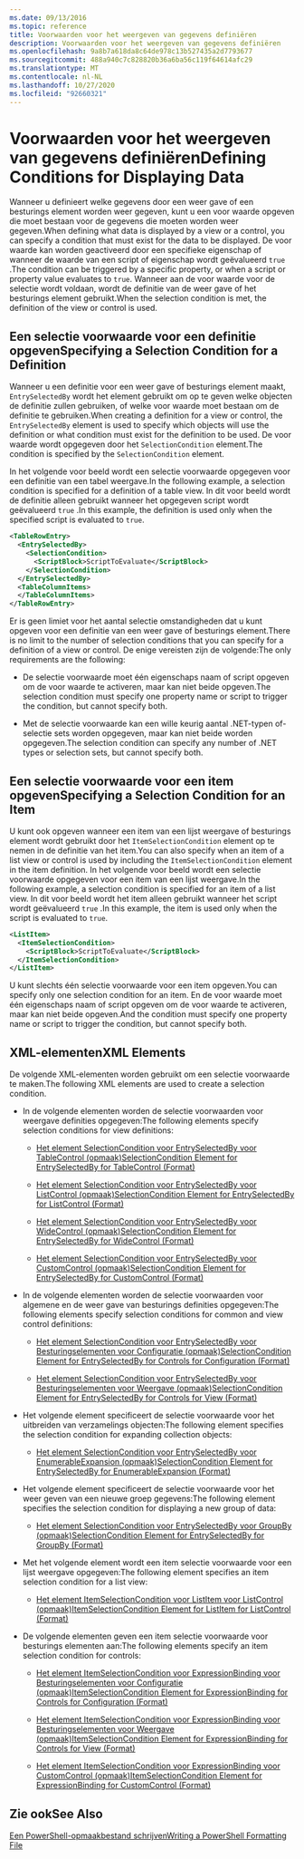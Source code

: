 ```yaml
---
ms.date: 09/13/2016
ms.topic: reference
title: Voorwaarden voor het weergeven van gegevens definiëren
description: Voorwaarden voor het weergeven van gegevens definiëren
ms.openlocfilehash: 9a8b7a618da8c64de978c13b527435a2d7793677
ms.sourcegitcommit: 488a940c7c828820b36a6ba56c119f64614afc29
ms.translationtype: MT
ms.contentlocale: nl-NL
ms.lasthandoff: 10/27/2020
ms.locfileid: "92660321"
---
```

# <a name="defining-conditions-for-displaying-data"></a><span data-ttu-id="40992-103">Voorwaarden voor het weergeven van gegevens definiëren</span><span class="sxs-lookup"><span data-stu-id="40992-103">Defining Conditions for Displaying Data</span></span>

<span data-ttu-id="40992-104">Wanneer u definieert welke gegevens door een weer gave of een besturings element worden weer gegeven, kunt u een voor waarde opgeven die moet bestaan voor de gegevens die moeten worden weer gegeven.</span><span class="sxs-lookup"><span data-stu-id="40992-104">When defining what data is displayed by a view or a control, you can specify a condition that must exist for the data to be displayed.</span></span> <span data-ttu-id="40992-105">De voor waarde kan worden geactiveerd door een specifieke eigenschap of wanneer de waarde van een script of eigenschap wordt geëvalueerd `true` .</span><span class="sxs-lookup"><span data-stu-id="40992-105">The condition can be triggered by a specific property, or when a script or property value evaluates to `true`.</span></span> <span data-ttu-id="40992-106">Wanneer aan de voor waarde voor de selectie wordt voldaan, wordt de definitie van de weer gave of het besturings element gebruikt.</span><span class="sxs-lookup"><span data-stu-id="40992-106">When the selection condition is met, the definition of the view or control is used.</span></span>

## <a name="specifying-a-selection-condition-for-a-definition"></a><span data-ttu-id="40992-107">Een selectie voorwaarde voor een definitie opgeven</span><span class="sxs-lookup"><span data-stu-id="40992-107">Specifying a Selection Condition for a Definition</span></span>

<span data-ttu-id="40992-108">Wanneer u een definitie voor een weer gave of besturings element maakt, `EntrySelectedBy` wordt het element gebruikt om op te geven welke objecten de definitie zullen gebruiken, of welke voor waarde moet bestaan om de definitie te gebruiken.</span><span class="sxs-lookup"><span data-stu-id="40992-108">When creating a definition for a view or control, the `EntrySelectedBy` element is used to specify which objects will use the definition or what condition must exist for the definition to be used.</span></span> <span data-ttu-id="40992-109">De voor waarde wordt opgegeven door het `SelectionCondition` element.</span><span class="sxs-lookup"><span data-stu-id="40992-109">The condition is specified by the `SelectionCondition` element.</span></span>

<span data-ttu-id="40992-110">In het volgende voor beeld wordt een selectie voorwaarde opgegeven voor een definitie van een tabel weergave.</span><span class="sxs-lookup"><span data-stu-id="40992-110">In the following example, a selection condition is specified for a definition of a table view.</span></span> <span data-ttu-id="40992-111">In dit voor beeld wordt de definitie alleen gebruikt wanneer het opgegeven script wordt geëvalueerd `true` .</span><span class="sxs-lookup"><span data-stu-id="40992-111">In this example, the definition is used only when the specified script is evaluated to `true`.</span></span>

```xml
<TableRowEntry>
  <EntrySelectedBy>
    <SelectionCondition>
      <ScriptBlock>ScriptToEvaluate</ScriptBlock>
    </SelectionCondition>
  </EntrySelectedBy>
  <TableColumnItems>
  </TableColumnItems>
</TableRowEntry>

```

<span data-ttu-id="40992-112">Er is geen limiet voor het aantal selectie omstandigheden dat u kunt opgeven voor een definitie van een weer gave of besturings element.</span><span class="sxs-lookup"><span data-stu-id="40992-112">There is no limit to the number of selection conditions that you can specify for a definition of a view or control.</span></span> <span data-ttu-id="40992-113">De enige vereisten zijn de volgende:</span><span class="sxs-lookup"><span data-stu-id="40992-113">The only requirements are the following:</span></span>

- <span data-ttu-id="40992-114">De selectie voorwaarde moet één eigenschaps naam of script opgeven om de voor waarde te activeren, maar kan niet beide opgeven.</span><span class="sxs-lookup"><span data-stu-id="40992-114">The selection condition must specify one property name or script to trigger the condition, but cannot specify both.</span></span>

- <span data-ttu-id="40992-115">Met de selectie voorwaarde kan een wille keurig aantal .NET-typen of-selectie sets worden opgegeven, maar kan niet beide worden opgegeven.</span><span class="sxs-lookup"><span data-stu-id="40992-115">The selection condition can specify any number of .NET types or selection sets, but cannot specify both.</span></span>

## <a name="specifying-a-selection-condition-for-an-item"></a><span data-ttu-id="40992-116">Een selectie voorwaarde voor een item opgeven</span><span class="sxs-lookup"><span data-stu-id="40992-116">Specifying a Selection Condition for an Item</span></span>

<span data-ttu-id="40992-117">U kunt ook opgeven wanneer een item van een lijst weergave of besturings element wordt gebruikt door het `ItemSelectionCondition` element op te nemen in de definitie van het item.</span><span class="sxs-lookup"><span data-stu-id="40992-117">You can also specify when an item of a list view or control is used by including the `ItemSelectionCondition` element in the item definition.</span></span> <span data-ttu-id="40992-118">In het volgende voor beeld wordt een selectie voorwaarde opgegeven voor een item van een lijst weergave.</span><span class="sxs-lookup"><span data-stu-id="40992-118">In the following example, a selection condition is specified for an item of a list view.</span></span> <span data-ttu-id="40992-119">In dit voor beeld wordt het item alleen gebruikt wanneer het script wordt geëvalueerd `true` .</span><span class="sxs-lookup"><span data-stu-id="40992-119">In this example, the item is used only when the script is evaluated to `true`.</span></span>

```xml
<ListItem>
  <ItemSelectionCondition>
    <ScriptBlock>ScriptToEvaluate</ScriptBlock>
  </ItemSelectionCondition>
</ListItem>

```

<span data-ttu-id="40992-120">U kunt slechts één selectie voorwaarde voor een item opgeven.</span><span class="sxs-lookup"><span data-stu-id="40992-120">You can specify only one selection condition for an item.</span></span> <span data-ttu-id="40992-121">En de voor waarde moet één eigenschaps naam of script opgeven om de voor waarde te activeren, maar kan niet beide opgeven.</span><span class="sxs-lookup"><span data-stu-id="40992-121">And the condition must specify one property name or script to trigger the condition, but cannot specify both.</span></span>

## <a name="xml-elements"></a><span data-ttu-id="40992-122">XML-elementen</span><span class="sxs-lookup"><span data-stu-id="40992-122">XML Elements</span></span>

 <span data-ttu-id="40992-123">De volgende XML-elementen worden gebruikt om een selectie voorwaarde te maken.</span><span class="sxs-lookup"><span data-stu-id="40992-123">The following XML elements are used to create a selection condition.</span></span>

- <span data-ttu-id="40992-124">In de volgende elementen worden de selectie voorwaarden voor weergave definities opgegeven:</span><span class="sxs-lookup"><span data-stu-id="40992-124">The following elements specify selection conditions for view definitions:</span></span>

  - [<span data-ttu-id="40992-125">Het element SelectionCondition voor EntrySelectedBy voor TableControl (opmaak)</span><span class="sxs-lookup"><span data-stu-id="40992-125">SelectionCondition Element for EntrySelectedBy for TableControl (Format)</span></span>](./selectioncondition-element-for-entryselectedby-for-tablecontrol-format.md)

  - [<span data-ttu-id="40992-126">Het element SelectionCondition voor EntrySelectedBy voor ListControl (opmaak)</span><span class="sxs-lookup"><span data-stu-id="40992-126">SelectionCondition Element for EntrySelectedBy for ListControl (Format)</span></span>](./selectioncondition-element-for-entryselectedby-for-listcontrol-format.md)

  - [<span data-ttu-id="40992-127">Het element SelectionCondition voor EntrySelectedBy voor WideControl (opmaak)</span><span class="sxs-lookup"><span data-stu-id="40992-127">SelectionCondition Element for EntrySelectedBy for WideControl (Format)</span></span>](./selectioncondition-element-for-entryselectedby-for-widecontrol-format.md)

  - [<span data-ttu-id="40992-128">Het element SelectionCondition voor EntrySelectedBy voor CustomControl (opmaak)</span><span class="sxs-lookup"><span data-stu-id="40992-128">SelectionCondition Element for EntrySelectedBy for CustomControl (Format)</span></span>](./selectioncondition-element-for-entryselectedby-for-customcontrol-format.md)

- <span data-ttu-id="40992-129">In de volgende elementen worden de selectie voorwaarden voor algemene en de weer gave van besturings definities opgegeven:</span><span class="sxs-lookup"><span data-stu-id="40992-129">The following elements specify selection conditions for common and view control definitions:</span></span>

  - [<span data-ttu-id="40992-130">Het element SelectionCondition voor EntrySelectedBy voor Besturingselementen voor Configuratie (opmaak)</span><span class="sxs-lookup"><span data-stu-id="40992-130">SelectionCondition Element for EntrySelectedBy for Controls for Configuration (Format)</span></span>](./selectioncondition-element-for-entryselectedby-for-controls-for-configuration-format.md)

  - [<span data-ttu-id="40992-131">Het element SelectionCondition voor EntrySelectedBy voor Besturingselementen voor Weergave (opmaak)</span><span class="sxs-lookup"><span data-stu-id="40992-131">SelectionCondition Element for EntrySelectedBy for Controls for View (Format)</span></span>](./selectioncondition-element-for-entryselectedby-for-controls-for-view-format.md)

- <span data-ttu-id="40992-132">Het volgende element specificeert de selectie voorwaarde voor het uitbreiden van verzamelings objecten:</span><span class="sxs-lookup"><span data-stu-id="40992-132">The following element specifies the selection condition for expanding collection objects:</span></span>

  - [<span data-ttu-id="40992-133">Het element SelectionCondition voor EntrySelectedBy voor EnumerableExpansion (opmaak)</span><span class="sxs-lookup"><span data-stu-id="40992-133">SelectionCondition Element for EntrySelectedBy for EnumerableExpansion (Format)</span></span>](./selectioncondition-element-for-entryselectedby-for-enumerableexpansion-format.md)

- <span data-ttu-id="40992-134">Het volgende element specificeert de selectie voorwaarde voor het weer geven van een nieuwe groep gegevens:</span><span class="sxs-lookup"><span data-stu-id="40992-134">The following element specifies the selection condition for displaying a new group of data:</span></span>

  - [<span data-ttu-id="40992-135">Het element SelectionCondition voor EntrySelectedBy voor GroupBy (opmaak)</span><span class="sxs-lookup"><span data-stu-id="40992-135">SelectionCondition Element for EntrySelectedBy for GroupBy (Format)</span></span>](./selectioncondition-element-for-entryselectedby-for-groupby-format.md)

- <span data-ttu-id="40992-136">Met het volgende element wordt een item selectie voorwaarde voor een lijst weergave opgegeven:</span><span class="sxs-lookup"><span data-stu-id="40992-136">The following element specifies an item selection condition for a list view:</span></span>

  - [<span data-ttu-id="40992-137">Het element ItemSelectionCondition voor ListItem voor ListControl (opmaak)</span><span class="sxs-lookup"><span data-stu-id="40992-137">ItemSelectionCondition Element for ListItem for ListControl (Format)</span></span>](./itemselectioncondition-element-for-listitem-for-listcontrol-format.md)

- <span data-ttu-id="40992-138">De volgende elementen geven een item selectie voorwaarde voor besturings elementen aan:</span><span class="sxs-lookup"><span data-stu-id="40992-138">The following elements specify an item selection condition for controls:</span></span>

  - [<span data-ttu-id="40992-139">Het element ItemSelectionCondition voor ExpressionBinding voor Besturingselementen voor Configuratie (opmaak)</span><span class="sxs-lookup"><span data-stu-id="40992-139">ItemSelectionCondition Element for ExpressionBinding for Controls for Configuration (Format)</span></span>](./itemselectioncondition-element-for-expressionbinding-for-controls-for-configuration-format.md)

  - [<span data-ttu-id="40992-140">Het element ItemSelectionCondition voor ExpressionBinding voor Besturingselementen voor Weergave (opmaak)</span><span class="sxs-lookup"><span data-stu-id="40992-140">ItemSelectionCondition Element for ExpressionBinding for Controls for View (Format)</span></span>](./itemselectioncondition-element-for-expressionbinding-for-controls-for-view-format.md)

  - [<span data-ttu-id="40992-141">Het element ItemSelectionCondition voor ExpressionBinding voor CustomControl (opmaak)</span><span class="sxs-lookup"><span data-stu-id="40992-141">ItemSelectionCondition Element for ExpressionBinding for CustomControl (Format)</span></span>](./itemselectioncondition-element-for-expressionbinding-for-customcontrol-format.md)

## <a name="see-also"></a><span data-ttu-id="40992-142">Zie ook</span><span class="sxs-lookup"><span data-stu-id="40992-142">See Also</span></span>

[<span data-ttu-id="40992-143">Een PowerShell-opmaakbestand schrijven</span><span class="sxs-lookup"><span data-stu-id="40992-143">Writing a PowerShell Formatting File</span></span>](./writing-a-powershell-formatting-file.md)
